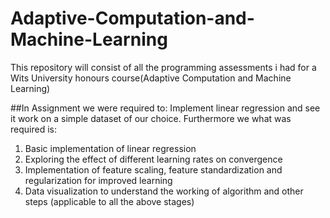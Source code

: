 # Adaptive-Computation-and-Machine-Learning
This repository will consist of all the programming assessments i had for a Wits University honours course(Adaptive Computation and Machine Learning)

##In Assignment we were required to:
Implement linear regression and see it work on a simple dataset of our
choice. 
Furthermore we what was required is:
1. Basic implementation of linear regression 
2. Exploring the effect of different learning rates on convergence
3. Implementation of feature scaling, feature standardization and regularization for improved
learning
4.  Data visualization to understand the working of algorithm and other steps (applicable to
all the above stages)
